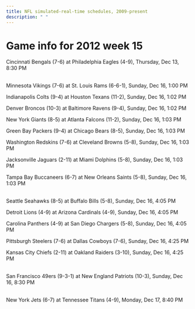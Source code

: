 ```yaml
---
title: NFL simulated-real-time schedules, 2009-present
description: " "
---
```


# Game info for 2012 week 15

Cincinnati Bengals (7-6) at Philadelphia Eagles (4-9), Thursday, Dec 13, 8:30 PM

<br/>Minnesota Vikings (7-6) at St. Louis Rams (6-6-1), Sunday, Dec 16, 1:00 PM

Indianapolis Colts (9-4) at Houston Texans (11-2), Sunday, Dec 16, 1:02 PM

Denver Broncos (10-3) at Baltimore Ravens (9-4), Sunday, Dec 16, 1:02 PM

New York Giants (8-5) at Atlanta Falcons (11-2), Sunday, Dec 16, 1:03 PM

Green Bay Packers (9-4) at Chicago Bears (8-5), Sunday, Dec 16, 1:03 PM

Washington Redskins (7-6) at Cleveland Browns (5-8), Sunday, Dec 16, 1:03 PM

Jacksonville Jaguars (2-11) at Miami Dolphins (5-8), Sunday, Dec 16, 1:03 PM

Tampa Bay Buccaneers (6-7) at New Orleans Saints (5-8), Sunday, Dec 16, 1:03 PM

<br/>Seattle Seahawks (8-5) at Buffalo Bills (5-8), Sunday, Dec 16, 4:05 PM

Detroit Lions (4-9) at Arizona Cardinals (4-9), Sunday, Dec 16, 4:05 PM

Carolina Panthers (4-9) at San Diego Chargers (5-8), Sunday, Dec 16, 4:05 PM

Pittsburgh Steelers (7-6) at Dallas Cowboys (7-6), Sunday, Dec 16, 4:25 PM

Kansas City Chiefs (2-11) at Oakland Raiders (3-10), Sunday, Dec 16, 4:25 PM

<br/>San Francisco 49ers (9-3-1) at New England Patriots (10-3), Sunday, Dec 16, 8:30 PM

<br/>New York Jets (6-7) at Tennessee Titans (4-9), Monday, Dec 17, 8:40 PM

